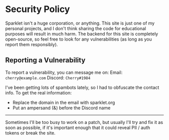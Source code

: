 # Security Policy

Sparklet isn't a huge corporation, or anything. This site is just one of my personal projects, and I
don't think sharing the code for educational purposes will result in much harm. The backend for this
site is completely open-source, so feel free to look for any vulnerabilities (as long as you report
them responsibly).

## Reporting a Vulnerability

To report a vulnerability, you can message me on:
Email: `cherry@example.com`
Discord: `Cherry#1984`

I've been getting lots of spambots lately, so I had to obfuscate the contact info.
To get the real information:

- Replace the domain in the email with sparklet.org
- Put an ampersand (&) before the Discord name
---

Sometimes I'll be too busy to work on a patch, but usually I'll try and fix it as soon as
possible, if it's important enough that it could reveal PII / auth tokens or break the site.
